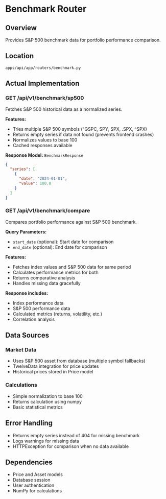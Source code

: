 # Benchmark Router

## Overview
Provides S&P 500 benchmark data for portfolio performance comparison.

## Location
`apps/api/app/routers/benchmark.py`

## Actual Implementation

### GET /api/v1/benchmark/sp500
Fetches S&P 500 historical data as a normalized series.

**Features:**
- Tries multiple S&P 500 symbols (^GSPC, SPY, SPX, .SPX, ^SPX)
- Returns empty series if data not found (prevents frontend crashes)
- Normalizes values to base 100
- Cached responses available

**Response Model:** `BenchmarkResponse`
```json
{
  "series": [
    {
      "date": "2024-01-01",
      "value": 100.0
    }
  ]
}
```

### GET /api/v1/benchmark/compare
Compares portfolio performance against S&P 500 benchmark.

**Query Parameters:**
- `start_date` (optional): Start date for comparison
- `end_date` (optional): End date for comparison

**Features:**
- Fetches index values and S&P 500 data for same period
- Calculates performance metrics for both
- Returns comparative analysis
- Handles missing data gracefully

**Response includes:**
- Index performance data
- S&P 500 performance data
- Calculated metrics (returns, volatility, etc.)
- Correlation analysis

## Data Sources

### Market Data
- Uses S&P 500 asset from database (multiple symbol fallbacks)
- TwelveData integration for price updates
- Historical prices stored in Price model

### Calculations
- Simple normalization to base 100
- Returns calculation using numpy
- Basic statistical metrics

## Error Handling
- Returns empty series instead of 404 for missing benchmark
- Logs warnings for missing data
- HTTPException for comparison when no data available

## Dependencies
- Price and Asset models
- Database session
- User authentication
- NumPy for calculations